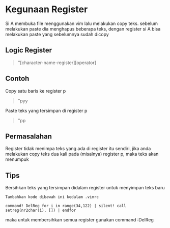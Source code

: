 # Kegunaan Register

Si A membuka file menggunakan vim lalu  melakukan copy teks. sebelum melakukan paste dia menghapus beberapa teks, dengan register si A bisa melakukan paste yang sebelumnya sudah dicopy

## Logic Register

> "[character-name-register][operator]

## Contoh

Copy satu baris ke register p
> "pyy

Paste teks yang tersimpan di register p
> "pp

## Permasalahan

Register tidak menimpa teks yang ada di register itu sendiri, jika anda melakukan copy teks dua kali pada (misalnya) register p, maka teks akan menumpuk

## Tips

Bersihkan teks yang tersimpan didalam register untuk menyimpan teks baru

```vim
Tambahkan kode dibawah ini kedalam .vimrc

command! DelReg for i in range(34,122) | silent! call setreg(nr2char(i), []) | endfor
```

maka untuk membersihkan semua register gunakan command :DelReg
